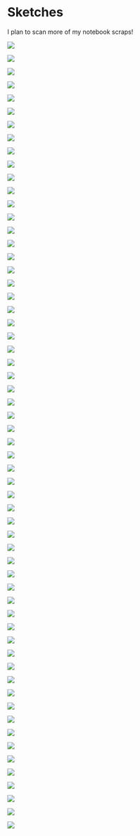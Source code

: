 # Sketches

I plan to scan more of my notebook scraps!

![](./assets/sketches/shadetest.PNG)

![](./assets/sketches/twammy.PNG)

![](./assets/sketches/luv.png)

![](./assets/sketches/blast.jpg)

![](./assets/sketches/as_movement.png)

![](./assets/sketches/fashion_sketch.jpg)

![](./assets/sketches/her.jpg)

![](./assets/sketches/2025-08-04-05.png)

![](./assets/sketches/2025-08-04-04.png)

![](./assets/sketches/2025-08-04-01.png)

![](./assets/sketches/2025-08-03-02.png)

![](./assets/sketches/2024-08-04-03.png)

![](./assets/sketches/2025-08-05-06.png)

![](./assets/sketches/dreams.jpg)

![](./assets/sketches/fight.jpg)

![](./assets/sketches/calling_my_mommy.jpg)

![](./assets/sketches/andre_aghassi.png)

![](./assets/sketches/making_ugly_american_food.png)

![](./assets/sketches/smutt.png)

![](./assets/sketches/scan0014.png)

![](./assets/sketches/scan0015.png)

![](./assets/sketches/scan0015(2).png)

![](./assets/sketches/scan0016.png)

![](./assets/sketches/scan0017.png)

![](./assets/sketches/scan0018.png)

![](./assets/sketches/scan0019.jpg)

![](./assets/sketches/scan0020.jpg)

![](./assets/sketches/scan0021.jpg)

![](./assets/sketches/scan0022.jpg)

![](./assets/sketches/scan0023.jpg)

![](./assets/sketches/scan0024.jpg)

![](./assets/sketches/scan0025.jpg)

![](./assets/sketches/scan0026.jpg)

![](./assets/sketches/scan0027.jpg)

![](./assets/sketches/scan0028.jpg)

![](./assets/sketches/scan0029.jpg)

![](./assets/sketches/scan0030.jpg)

![](./assets/sketches/scan0032.jpg)

![](./assets/sketches/scan0033.jpg)

![](./assets/sketches/scan0034.jpg)

![](./assets/sketches/scan0035.jpg)

![](./assets/sketches/scan0036.jpg)

![](./assets/sketches/scan0037.jpg)

![](./assets/sketches/scan0038.jpg)

![](./assets/sketches/scan0042.jpg)

![](./assets/sketches/scan0044.jpg)

![](./assets/sketches/scan0045.jpg)

![](./assets/sketches/scan0047.jpg)

![](./assets/sketches/scan0048.jpg)

![](./assets/sketches/scan0049.jpg)

![](./assets/sketches/scan0050.jpg)

![](./assets/sketches/scan0051.jpg)

![](./assets/sketches/scan0052.jpg)

![](./assets/sketches/scan0054.jpg)

![](./assets/sketches/scan0055.jpg)

![](./assets/sketches/scan0058.jpg)

![](./assets/sketches/scan0060.jpg)

![](./assets/sketches/scan0063.jpg)

![](./assets/sketches/scan0064.jpg)

![](./assets/sketches/scan0065.jpg)